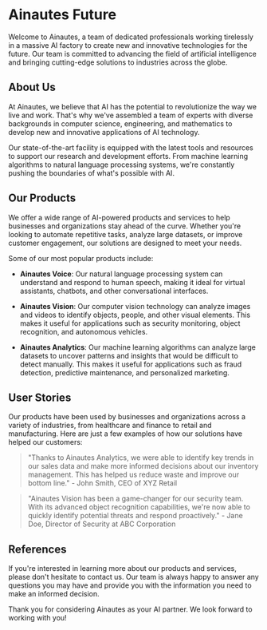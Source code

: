 <!--font:IBM Plex Sans-->

# Ainautes Future

Welcome to Ainautes, a team of dedicated professionals working tirelessly in a massive AI factory to create new and innovative technologies for the future. Our team is committed to advancing the field of artificial intelligence and bringing cutting-edge solutions to industries across the globe.

## About Us

At Ainautes, we believe that AI has the potential to revolutionize the way we live and work. That's why we've assembled a team of experts with diverse backgrounds in computer science, engineering, and mathematics to develop new and innovative applications of AI technology.

Our state-of-the-art facility is equipped with the latest tools and resources to support our research and development efforts. From machine learning algorithms to natural language processing systems, we're constantly pushing the boundaries of what's possible with AI.

## Our Products

We offer a wide range of AI-powered products and services to help businesses and organizations stay ahead of the curve. Whether you're looking to automate repetitive tasks, analyze large datasets, or improve customer engagement, our solutions are designed to meet your needs.

Some of our most popular products include:

-   **Ainautes Voice**: Our natural language processing system can understand and respond to human speech, making it ideal for virtual assistants, chatbots, and other conversational interfaces.

-   **Ainautes Vision**: Our computer vision technology can analyze images and videos to identify objects, people, and other visual elements. This makes it useful for applications such as security monitoring, object recognition, and autonomous vehicles.

-   **Ainautes Analytics**: Our machine learning algorithms can analyze large datasets to uncover patterns and insights that would be difficult to detect manually. This makes it useful for applications such as fraud detection, predictive maintenance, and personalized marketing.

## User Stories

Our products have been used by businesses and organizations across a variety of industries, from healthcare and finance to retail and manufacturing. Here are just a few examples of how our solutions have helped our customers:

> "Thanks to Ainautes Analytics, we were able to identify key trends in our sales data and make more informed decisions about our inventory management. This has helped us reduce waste and improve our bottom line." - John Smith, CEO of XYZ Retail

> "Ainautes Vision has been a game-changer for our security team. With its advanced object recognition capabilities, we're now able to quickly identify potential threats and respond proactively." - Jane Doe, Director of Security at ABC Corporation

## References

If you're interested in learning more about our products and services, please don't hesitate to contact us. Our team is always happy to answer any questions you may have and provide you with the information you need to make an informed decision.

Thank you for considering Ainautes as your AI partner. We look forward to working with you!

<!--

Write me content for website with wallpaper which alt text is:

"A team of Ainautes working tirelessly in a massive AI factory, creating new and innovative technologies for the future."

The name/title of the page should not be 1:1 copy of the alt text but rather a real content of the website which is using this wallpaper.

- Use markdown format
- Start with heading
- Heading should be short and concise
- The content should look like a real website
- The website should not be about the wallpaper, wallpaper is just a related background
- Heading should be contain work "wallpaper" or "background"
- Include real sections like references, contact, user stories, etc. use things relevant to the page purpose.
- Feel free to use structure like headings, bullets, numbering, blockquotes, paragraphs, horizontal lines, etc.
- You can use formatting like bold or _italic_
- You can include UTF-8 emojis
- Links should be only #hash anchors (and you can refer to the document itself)
- Do not include images


---


# The Future of AI: Innovations from Ainautes

Welcome to Ainautes, a team of dedicated professionals working tirelessly in a massive AI factory to create new and innovative technologies for the future. Our team is committed to advancing the field of artificial intelligence and bringing cutting-edge solutions to industries across the globe.

## About Us

At Ainautes, we believe that AI has the potential to revolutionize the way we live and work. That's why we've assembled a team of experts with diverse backgrounds in computer science, engineering, and mathematics to develop new and innovative applications of AI technology.

Our state-of-the-art facility is equipped with the latest tools and resources to support our research and development efforts. From machine learning algorithms to natural language processing systems, we're constantly pushing the boundaries of what's possible with AI.

## Our Products

We offer a wide range of AI-powered products and services to help businesses and organizations stay ahead of the curve. Whether you're looking to automate repetitive tasks, analyze large datasets, or improve customer engagement, our solutions are designed to meet your needs.

Some of our most popular products include:

- **Ainautes Voice**: Our natural language processing system can understand and respond to human speech, making it ideal for virtual assistants, chatbots, and other conversational interfaces.

- **Ainautes Vision**: Our computer vision technology can analyze images and videos to identify objects, people, and other visual elements. This makes it useful for applications such as security monitoring, object recognition, and autonomous vehicles.

- **Ainautes Analytics**: Our machine learning algorithms can analyze large datasets to uncover patterns and insights that would be difficult to detect manually. This makes it useful for applications such as fraud detection, predictive maintenance, and personalized marketing.

## User Stories

Our products have been used by businesses and organizations across a variety of industries, from healthcare and finance to retail and manufacturing. Here are just a few examples of how our solutions have helped our customers:

> "Thanks to Ainautes Analytics, we were able to identify key trends in our sales data and make more informed decisions about our inventory management. This has helped us reduce waste and improve our bottom line." - John Smith, CEO of XYZ Retail

> "Ainautes Vision has been a game-changer for our security team. With its advanced object recognition capabilities, we're now able to quickly identify potential threats and respond proactively." - Jane Doe, Director of Security at ABC Corporation

## References

If you're interested in learning more about our products and services, please don't hesitate to contact us. Our team is always happy to answer any questions you may have and provide you with the information you need to make an informed decision.

Thank you for considering Ainautes as your AI partner. We look forward to working with you!

-->

